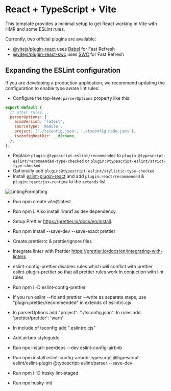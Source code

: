 # React + TypeScript + Vite

This template provides a minimal setup to get React working in Vite with HMR and some ESLint rules.

Currently, two official plugins are available:

- [@vitejs/plugin-react](https://github.com/vitejs/vite-plugin-react/blob/main/packages/plugin-react/README.md) uses [Babel](https://babeljs.io/) for Fast Refresh
- [@vitejs/plugin-react-swc](https://github.com/vitejs/vite-plugin-react-swc) uses [SWC](https://swc.rs/) for Fast Refresh

## Expanding the ESLint configuration

If you are developing a production application, we recommend updating the configuration to enable type aware lint rules:

- Configure the top-level `parserOptions` property like this:

```js
export default {
  // other rules...
  parserOptions: {
    ecmaVersion: 'latest',
    sourceType: 'module',
    project: ['./tsconfig.json', './tsconfig.node.json'],
    tsconfigRootDir: __dirname,
  },
};
```

- Replace `plugin:@typescript-eslint/recommended` to `plugin:@typescript-eslint/recommended-type-checked` or `plugin:@typescript-eslint/strict-type-checked`
- Optionally add `plugin:@typescript-eslint/stylistic-type-checked`
- Install [eslint-plugin-react](https://github.com/jsx-eslint/eslint-plugin-react) and add `plugin:react/recommended` & `plugin:react/jsx-runtime` to the `extends` list

![LintingFormatting](https://res.cloudinary.com/practicaldev/image/fetch/s--tNpmYEAU--/c_limit%2Cf_auto%2Cfl_progressive%2Cq_auto%2Cw_880/https://dev-to-uploads.s3.amazonaws.com/uploads/articles/ln75diaqkaxox9n1yfpb.png)

- Run npm create vite@latest
- Run npm i. Also install rimraf as dev dependency.
- Setup Prettier https://prettier.io/docs/en/install.
- Run npm install --save-dev --save-exact prettier
- Create prettierrc & prettierignore files

- Integrate linter with Prettier https://prettier.io/docs/en/integrating-with-linters
- eslint-config-prettier disables rules which will conflict with prettier
  eslint-plugin-prettier so that all prettier rules work in conjuction with lint rules
- Run npm i -D eslint-config-prettier
- If you run eslint --fix and prettier --write as separate steps, use "plugin:prettier/recommended" in extends of eslintrc.cjs
- In parserOptions add "project": "./tsconfig.json". In rules add 'prettier/prettier': 'warn'
- In include of tsconfig add ".eslintrc.cjs"

- Add airbnb styleguide
- Run npx install-peerdeps --dev eslint-config-airbnb
- Run npm install eslint-config-airbnb-typescript @typescript-eslint/eslint-plugin @typescript-eslint/parser --save-dev
- Run npm i -D husky lint-staged
- Run npx husky-init
